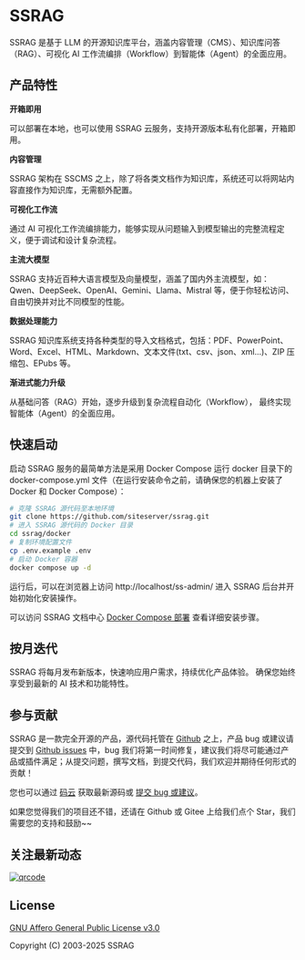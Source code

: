 # SSRAG

SSRAG 是基于 LLM 的开源知识库平台，涵盖内容管理（CMS）、知识库问答（RAG）、可视化 AI 工作流编排（Workflow）到智能体（Agent）的全面应用。

## 产品特性

**开箱即用**

可以部署在本地，也可以使用 SSRAG 云服务，支持开源版本私有化部署，开箱即用。

**内容管理**

SSRAG 架构在 SSCMS 之上，除了将各类文档作为知识库，系统还可以将网站内容直接作为知识库，无需额外配置。

**可视化工作流**

通过 AI 可视化工作流编排能力，能够实现从问题输入到模型输出的完整流程定义，便于调试和设计复杂流程。

**主流大模型**

SSRAG 支持近百种大语言模型及向量模型，涵盖了国内外主流模型，如：Qwen、DeepSeek、OpenAI、Gemini、Llama、Mistral 等，便于你轻松访问、自由切换并对比不同模型的性能。

**数据处理能力**

SSRAG 知识库系统支持各种类型的导入文档格式，包括：PDF、PowerPoint、Word、Excel、HTML、Markdown、文本文件(txt、csv、json、xml...)、ZIP 压缩包、EPubs 等。

**渐进式能力升级**

从基础问答（RAG）开始，逐步升级到复杂流程自动化（Workflow）， 最终实现智能体（Agent）的全面应用。

## 快速启动

启动 SSRAG 服务的最简单方法是采用 Docker Compose 运行 docker 目录下的 docker-compose.yml 文件（在运行安装命令之前，请确保您的机器上安装了 Docker 和 Docker Compose）：

```sh
# 克隆 SSRAG 源代码至本地环境
git clone https://github.com/siteserver/ssrag.git
# 进入 SSRAG 源代码的 Docker 目录
cd ssrag/docker
# 复制环境配置文件
cp .env.example .env
# 启动 Docker 容器
docker compose up -d
```

运行后，可以在浏览器上访问 http://localhost/ss-admin/ 进入 SSRAG 后台并开始初始化安装操作。

可以访问 SSRAG 文档中心 [Docker Compose 部署](https://ssrag.com/docs/getting-started/community/docker-compose.html) 查看详细安装步骤。

## 按月迭代

SSRAG 将每月发布新版本，快速响应用户需求，持续优化产品体验。 确保您始终享受到最新的 AI 技术和功能特性。

## 参与贡献

SSRAG 是一款完全开源的产品，源代码托管在 [Github](https://github.com/siteserver/ssrag) 之上，产品 bug 或建议请提交到 [Github issues](https://github.com/siteserver/ssrag/issues/) 中，bug 我们将第一时间修复，建议我们将尽可能通过产品或插件满足；从提交问题，撰写文档，到提交代码，我们欢迎并期待任何形式的贡献！

您也可以通过 [码云](https://gitee.com/siteserver/ssrag) 获取最新源码或 [提交 bug 或建议](https://gitee.com/siteserver/ssrag/issues)。

如果您觉得我们的项目还不错，还请在 Github 或 Gitee 上给我们点个 Star，我们需要您的支持和鼓励~~

## 关注最新动态

[![qrcode](https://sscms.com/assets/images/qrcode_for_wx.jpg)](https://ssrag.com/)

## License

[GNU Affero General Public License v3.0](LICENSE)

Copyright (C) 2003-2025 SSRAG
